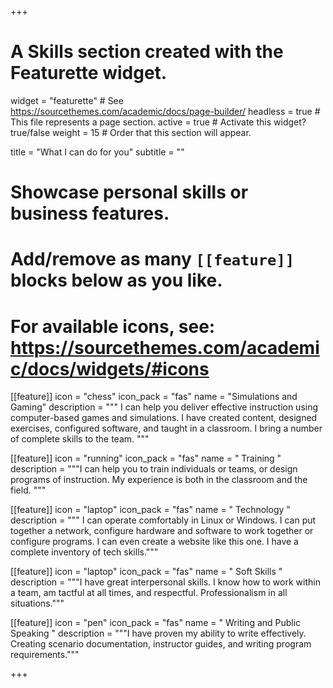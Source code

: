 +++
# A Skills section created with the Featurette widget.
widget = "featurette"  # See https://sourcethemes.com/academic/docs/page-builder/
headless = true  # This file represents a page section.
active = true  # Activate this widget? true/false
weight = 15  # Order that this section will appear.

title = "What I can do for you"
subtitle = ""

# Showcase personal skills or business features.
# 
# Add/remove as many `[[feature]]` blocks below as you like.
# 
# For available icons, see: https://sourcethemes.com/academic/docs/widgets/#icons

[[feature]]
icon = "chess"
icon_pack = "fas"
name = "Simulations and Gaming"
description = """ I can help you deliver effective instruction using computer-based games and simulations.  I have created content, designed exercises, configured software, and taught in a classroom.  I bring a number of complete skills to the team. """ 


[[feature]]
icon = "running"
icon_pack = "fas"
name = " Training "
description = """I can help you to train individuals or teams, or design programs of instruction.  My experience is both in the classroom and the field.  """

[[feature]]
icon = "laptop"
icon_pack = "fas"
name = " Technology "
description = """ I can operate comfortably in Linux or Windows.  I can put together a network, configure hardware and software to work together or configure programs.  I can even create a website like this one.  I have a complete inventory of tech skills."""

[[feature]]
icon = "laptop"
icon_pack = "fas"
name = " Soft Skills "
description = """I have great interpersonal skills.  I know how to work within a team, am tactful at all times, and respectful.  Professionalism in all situations."""

[[feature]]
icon = "pen"
icon_pack = "fas"
name = " Writing and Public Speaking "
description = """I have proven my ability to write effectively.  Creating scenario documentation, instructor guides, and writing program requirements."""

+++
